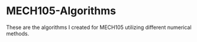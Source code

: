 # MECH105-Algorithms
These are the algorithms I created for MECH105 utilizing different numerical methods.
